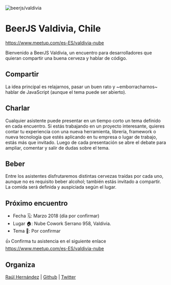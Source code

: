 ![beerjs/valdivia](https://user-images.githubusercontent.com/362186/34363360-25e75678-ea5a-11e7-9a0c-c33b687c434f.jpg)                                                                                                
# BeerJS Valdivia, Chile
https://www.meetup.com/es-ES/valdivia-nube

Bienvenido a BeerJS Valdivia, un encuentro para desarrolladores que quieran compartir una buena cerveza y hablar de código.

## Compartir

La idea principal es relajarnos, pasar un buen rato y ~emborracharnos~ hablar de JavaScript (aunque el tema puede ser abierto).

## Charlar

Cualquier asistente puede presentar en un tiempo corto un tema definido en cada encuentro. Si estás trabajando en un proyecto interesante, quieres contar tu experiencia con una nueva herramienta, librería, framework o nueva tecnología que estés aplicando en tu empresa o lugar de trabajo, estás más que invitado. 
Luego de cada presentación se abre el debate para ampliar, comentar y salir de dudas sobre el tema.

## Beber

Entre los asistentes disfrutaremos distintas cervezas traídas por cada uno, aunque no es requisito beber alcohol; también estás invitado a compartir. La comida será definida y auspiciada según el lugar.

## Próximo encuentro

* Fecha 🗓: Marzo 2018 (día por confirmar)
* Lugar 🏠: Nube Cowork Serrano 958, Valdivia.
* Tema 🙊: Por confirmar

👍 Confirma tu asistencia en el siguiente enlace https://www.meetup.com/es-ES/valdivia-nube


## Organiza

<a href="mailto:raulghm@gmail.com">Raúl Hernández<a/> | 
[Github](https://github.com/raulghm) | 
[Twitter](https://twitter.com/raulghm)
